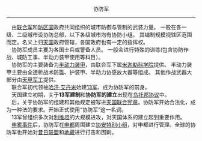 <p align="center">协防军</p>  

******

&emsp;由[联合军](UA.md)和[防区国](DTC.md)政府共同组织的城市防御与管制的武装力量。
一般在各一级、二级城市设协防总部，以下各级城市均有协防小组。
其编制规模视辖区范围而定。名义上归[天国]()政府管辖，各国政府也有一定的指挥权。  
&emsp;协防军成员主要为各国士兵或警备人员。
一般会进行特殊的训练(包含协防作战、城防工事、半动力装甲使用等科目）。  
&emsp;协防军的主要装备为[半动力装甲]()，由联合军下属[米迦勒科学院]()提供。
半动力装甲主要由全透析战术防盔、护装甲、半动力协感放大器等组成。
其他作战武器大部分由[天甲军工](TianJia.md)提供。  
&emsp;联合军初代领袖[哈汗·艾丹米](Admino.md)始建[13军]()，成为协防军的前身。  
&emsp;天国建立初期，关于**13军建制**和**协防军的建立**出现在[乌托邦协议]()中。  
&emsp;后，关于协防军的组建和其他规定被写进[天国联合宪章]()。协防军开始合法化，成为一种法的要求。开始正式使用“协防军”这一名词。  
&emsp;13军曾组织多次对[利维坦]()的大规模进攻，对天国体系的建立起到重要作用。  
&emsp;[申雾事件]()后，协防军在[申都]()周围建立[协安特别小组]()，对申都进行管理。全球的协防军也开始对[昔日联盟]()和[地藏](dizang.md)进行打击和围剿。  

